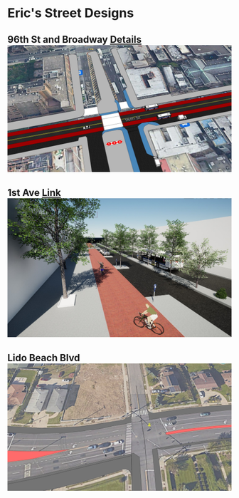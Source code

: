 # Eric's Street Designs


## 96th St and Broadway [Details](/p2) ![96-1](img/96bettering.jpg)

## 1st Ave [Link](https://goo.gl/maps/4utxT9uLsAHdgSQq5) ![96-1](img/1staveconcept.jpg)

## Lido Beach Blvd ![96-1](img/l3.jpg)

